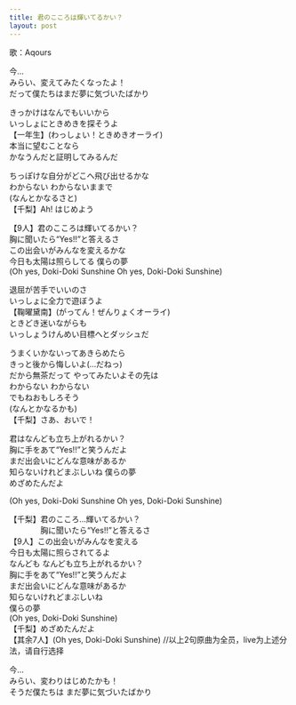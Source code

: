 ```yaml
---
title: 君のこころは輝いてるかい？
layout: post
---
```

歌：Aqours

<p>今…<br />
みらい、変えてみたくなったよ！<br />
だって僕たちはまだ夢に気づいたばかり</p>

<p>きっかけはなんでもいいから<br />
いっしょにときめきを探そうよ<br />
【一年生】(わっしょい！ときめきオーライ)<br />
本当に望むことなら<br />
かなうんだと証明してみるんだ</p>

<p>ちっぽけな自分がどこへ飛び出せるかな<br />
わからない わからないままで<br />
(なんとかなるさと)<br />
【<a class="chika">千</a><a class="riko">梨</a>】Ah! はじめよう</p>

<p>【9人】君のこころは輝いてるかい？<br />
胸に聞いたら“Yes!!”と答えるさ<br />
この出会いがみんなを変えるかな<br />
今日も太陽は照らしてる 僕らの夢<br />
(Oh yes, Doki-Doki Sunshine Oh yes, Doki-Doki Sunshine)</p>

<p>退屈が苦手でいいのさ<br />
いっしょに全力で遊ぼうよ<br />
【<a class="mari">鞠</a><a class="you">曜</a><a class="dia">黛</a><a class="kanan">南</a>】(がってん！ぜんりょくオーライ)<br />
ときどき迷いながらも<br />
いっしょうけんめい目標へとダッシュだ</p>

<p>うまくいかないってあきらめたら<br />
きっと後から悔しいよ(…だねっ)<br />
だから無茶だって やってみたいよその先は<br />
わからない わからない<br />
でもねおもしろそう<br />
(なんとかなるかも)<br />
【<a class="chika">千</a><a class="riko">梨</a>】さあ、おいで！</p>

<p>君はなんども立ち上がれるかい？<br />
胸に手をあて“Yes!!”と笑うんだよ<br />
まだ出会いにどんな意味があるか<br />
知らないけれどまぶしいね 僕らの夢<br />
めざめたんだよ</p>

<p>(Oh yes, Doki-Doki Sunshine Oh yes, Doki-Doki Sunshine)</p>

<p>【<a class="chika">千</a><a class="riko">梨</a>】君のこころ…輝いてるかい？<br />
　　　　胸に聞いたら“Yes!!”と答えるさ<br />
【9人】この出会いがみんなを変える<br />
今日も太陽に照らされてるよ<br />
なんども なんども立ち上がれるかい？<br />
胸に手をあて“Yes!!”と笑うんだよ<br />
まだ出会いにどんな意味があるか<br />
知らないけれどまぶしいね<br />
僕らの夢<br />
(Oh yes, Doki-Doki Sunshine)<br />
【<a class="chika">千</a><a class="riko">梨</a>】めざめたんだよ<br />
【其余7人】(Oh yes, Doki-Doki Sunshine) <a class="notation">//以上2句原曲为全员，live为上述分法，请自行选择</a></p>

<p>今…<br />
みらい、変わりはじめたかも！<br />
そうだ僕たちは まだ夢に気づいたばかり</p>